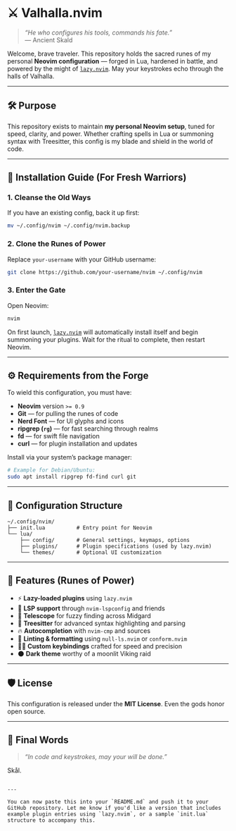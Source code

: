 # ⚔️ Valhalla.nvim

> *“He who configures his tools, commands his fate.”*  
> — Ancient Skald

Welcome, brave traveler. This repository holds the sacred runes of my personal **Neovim configuration** — forged in Lua, hardened in battle, and powered by the might of [`lazy.nvim`](https://github.com/folke/lazy.nvim). May your keystrokes echo through the halls of Valhalla.

---

## 🛠 Purpose

This repository exists to maintain **my personal Neovim setup**, tuned for speed, clarity, and power. Whether crafting spells in Lua or summoning syntax with Treesitter, this config is my blade and shield in the world of code.

---

## 🌌 Installation Guide (For Fresh Warriors)

### 1. Cleanse the Old Ways

If you have an existing config, back it up first:

```bash
mv ~/.config/nvim ~/.config/nvim.backup
````

### 2. Clone the Runes of Power

Replace `your-username` with your GitHub username:

```bash
git clone https://github.com/your-username/nvim ~/.config/nvim
```

### 3. Enter the Gate

Open Neovim:

```bash
nvim
```

On first launch, [`lazy.nvim`](https://github.com/folke/lazy.nvim) will automatically install itself and begin summoning your plugins. Wait for the ritual to complete, then restart Neovim.

---

## ⚙️ Requirements from the Forge

To wield this configuration, you must have:

* **Neovim** version `>= 0.9`
* **Git** — for pulling the runes of code
* **Nerd Font** — for UI glyphs and icons
* **ripgrep (`rg`)** — for fast searching through realms
* **fd** — for swift file navigation
* **curl** — for plugin installation and updates

Install via your system’s package manager:

```bash
# Example for Debian/Ubuntu:
sudo apt install ripgrep fd-find curl git
```

---

## 🌲 Configuration Structure

```text
~/.config/nvim/
├── init.lua          # Entry point for Neovim
└── lua/
    ├── config/       # General settings, keymaps, options
    ├── plugins/      # Plugin specifications (used by lazy.nvim)
    └── themes/       # Optional UI customization
```

---

## 🧙 Features (Runes of Power)

* ⚡ **Lazy-loaded plugins** using `lazy.nvim`
* 🔮 **LSP support** through `nvim-lspconfig` and friends
* 🌌 **Telescope** for fuzzy finding across Midgard
* 🌿 **Treesitter** for advanced syntax highlighting and parsing
* 🔥 **Autocompletion** with `nvim-cmp` and sources
* 🧪 **Linting & formatting** using `null-ls.nvim` or `conform.nvim`
* 🧝‍♂️ **Custom keybindings** crafted for speed and precision
* 🌑 **Dark theme** worthy of a moonlit Viking raid

---

## 🛡 License

This configuration is released under the **MIT License**.
Even the gods honor open source.

---

## 📜 Final Words

> *“In code and keystrokes, may your will be done.”*

Skål.

```

---

You can now paste this into your `README.md` and push it to your GitHub repository. Let me know if you'd like a version that includes example plugin entries using `lazy.nvim`, or a sample `init.lua` structure to accompany this.
```
